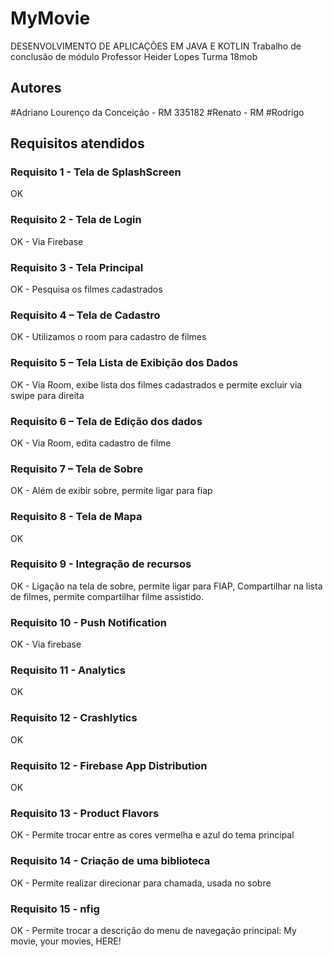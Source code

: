 # MyMovie 

DESENVOLVIMENTO DE APLICAÇÕES EM JAVA E KOTLIN
Trabalho de conclusão de módulo
Professor Heider Lopes
Turma 18mob

## Autores
#Adriano Lourenço da Conceição - RM 335182
#Renato - RM
#Rodrigo

## Requisitos atendidos

### Requisito 1 - Tela de SplashScreen
OK
### Requisito 2 - Tela de Login
OK - Via Firebase
### Requisito 3 - Tela Principal
OK - Pesquisa os filmes cadastrados
### Requisito 4 – Tela de Cadastro
OK - Utilizamos o room para cadastro de filmes
### Requisito 5 – Tela Lista de Exibição dos Dados
OK - Via Room, exibe lista dos filmes cadastrados e permite excluir via swipe para direita
### Requisito 6 – Tela de Edição dos dados
OK - Via Room, edita cadastro de filme
### Requisito 7 – Tela de Sobre
OK - Além de exibir sobre, permite ligar para fiap
### Requisito 8 - Tela de Mapa
OK
### Requisito 9 - Integração de recursos
OK - Ligação na tela de sobre, permite ligar para FIAP, Compartilhar na lista de filmes, permite compartilhar filme assistido.
### Requisito 10 - Push Notification
OK - Via firebase
### Requisito 11 - Analytics
OK
### Requisito 12 - Crashlytics
OK
### Requisito 12 - Firebase App Distribution
OK
### Requisito 13 - Product Flavors
OK - Permite trocar entre as cores vermelha e azul do tema principal
### Requisito 14 - Criação de uma biblioteca
OK - Permite realizar direcionar para chamada, usada no sobre
### Requisito 15 - nfig
OK - Permite trocar a descrição do menu de navegação principal: My movie, your movies, HERE!